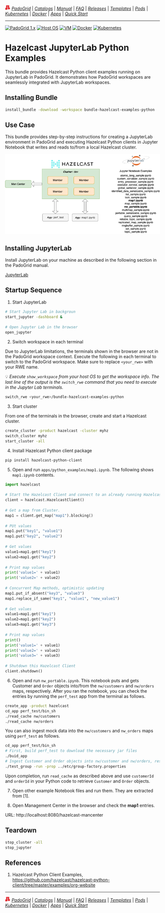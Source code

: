 ![PadoGrid](https://github.com/padogrid/padogrid/raw/develop/images/padogrid-3d-16x16.png) [*PadoGrid*](https://github.com/padogrid) | [*Catalogs*](https://github.com/padogrid/catalog-bundles/blob/master/all-catalog.md) | [*Manual*](https://github.com/padogrid/padogrid/wiki) | [*FAQ*](https://github.com/padogrid/padogrid/wiki/faq) | [*Releases*](https://github.com/padogrid/padogrid/releases) | [*Templates*](https://github.com/padogrid/padogrid/wiki/Using-Bundle-Templates) | [*Pods*](https://github.com/padogrid/padogrid/wiki/Understanding-Padogrid-Pods) | [*Kubernetes*](https://github.com/padogrid/padogrid/wiki/Kubernetes) | [*Docker*](https://github.com/padogrid/padogrid/wiki/Docker) | [*Apps*](https://github.com/padogrid/padogrid/wiki/Apps) | [*Quick Start*](https://github.com/padogrid/padogrid/wiki/Quick-Start)

---

<!-- Platforms -->
[![PadoGrid 1.x](https://github.com/padogrid/padogrid/wiki/images/padogrid-padogrid-1.x.drawio.svg)](https://github.com/padogrid/padogrid/wiki/Platform-PadoGrid-1.x) [![Host OS](https://github.com/padogrid/padogrid/wiki/images/padogrid-host-os.drawio.svg)](https://github.com/padogrid/padogrid/wiki/Platform-Host-OS) [![VM](https://github.com/padogrid/padogrid/wiki/images/padogrid-vm.drawio.svg)](https://github.com/padogrid/padogrid/wiki/Platform-VM) [![Docker](https://github.com/padogrid/padogrid/wiki/images/padogrid-docker.drawio.svg)](https://github.com/padogrid/padogrid/wiki/Platform-Docker) [![Kubernetes](https://github.com/padogrid/padogrid/wiki/images/padogrid-kubernetes.drawio.svg)](https://github.com/padogrid/padogrid/wiki/Platform-Kubernetes)

# Hazelcast JupyterLab Python Examples

This bundle provides Hazelcast Python client examples running on JupyterLab in PadoGrid. It demonstrates how PadoGrid workspaces are seamlessly integrated with JupyterLab workspaces.

## Installing Bundle

```bash
install_bundle -download -workspace bundle-hazelcast-examples-python
```

## Use Case

This bundle provides step-by-step instructions for creating a JupyterLab environment in PadoGrid and executing Hazelcast Python clients in Jupyter Notebook that writes and reads to/from a local Hazelcast cluster.

![Jupyter Notebooks](images/examples-python.drawio.png)

## Installing JupyterLab

Install JupyterLab on your machine as described in the following section in the PadoGrid manual.

[JupyterLab](https://github.com/padogrid/padogrid/wiki/JupyterLab)

## Startup Sequence

1. Start JupyterLab

```bash
# Start Jupyter Lab in backgroun
start_jupyter -dashboard &

# Open Jupyter Lab in the browser
open_jupyter
```

2. Switch workspace in each terminal

Due to JupyterLab limitations, the terminals shown in the browser are not in the PadoGrid workspace context. Execute the following in each terminal to switch to the PadoGrid workspace. Make sure to replace `<your_rwe>` with your RWE name.

💡 *Execute `show_workspace` from your host OS to get the workspace info. The last line of the output is the `switch_rwe` command that you need to execute in the Jupyter Lab terminals.*

```bash
switch_rwe <your_rwe>/bundle-hazelcast-examples-python
```

3. Start cluster

From one of the terminals in the browser, create and start a Hazelcast cluster.

```bash
create_cluster -product hazelcast -cluster myhz
switch_cluster myhz
start_cluster -all
```

4. Install Hazelcast Python client package

```bash
pip install hazelcast-python-client
```

5. Open and run `apps/python_examples/map1.ipynb`. The following shows `map1.ipynb` contents.

```python
import hazelcast

# Start the Hazelcast Client and connect to an already running Hazelcast Cluster on 127.0.0.1
client = hazelcast.HazelcastClient()

# Get a map from Cluster.
map1 = client.get_map("map1").blocking()

# PUt values
map1.put("key1", "value1")
map1.put("key2", "value2")

# Get values
value1=map1.get("key1")
value2=map1.get("key2")

# Print map values
print('value1=' + value1)
print('value2=' + value2)

# Concurrent Map methods, optimistic updating
map1.put_if_absent("key3", "value3")
map1.replace_if_same("key1", "value1", "new_value1")

# Get values
value1=map1.get("key1")
value2=map1.get("key2")
value3=map1.get("key3")

# Print map values
print()
print('value1=' + value1)
print('value2=' + value2)
print('value3=' + value3)

# Shutdown this Hazelcast Client
client.shutdown()
```

6. Open and run `nw_portable.ipynb`. This notebook puts and gets Customer and `Order` objects into/from the `nw/customers` and `nw/orders` maps, respectively. After you ran the notebook, you can check the entries by running the `perf_test` app from the terminal as follows.

```bash
create_app -product hazelcast
cd_app perf_test/bin_sh
./read_cache nw/customers
./read_cache nw/orders
```

You can also ingest mock data into the `nw/customers` and `nw_orders` maps using `perf_test` as follows.

```bash
cd_app perf_test/bin_sh
# First, build perf_test to download the necessary jar files
./buid_app
# Ingest Customer and Order objects into nw/customer and nw/orders, respectively
./test_group -run -prop ../etc/group-factory.properties
```

Upon completion, run `read_cache` as described above and use `customerId` and `orderId` in your Python code to retrieve `Customer` and `Order` objects.

7. Open other example Notebook files and run them. They are extracted from [1].

8. Open Management Center in the browser and check the **map1** entries.

URL: http://localhost:8080/hazelcast-mancenter

## Teardown

```bash
stop_cluster -all
stop_jupyter
```

## References

1. Hazelcast Python Client Examples, https://github.com/hazelcast/hazelcast-python-client/tree/master/examples/org-website

---

![PadoGrid](https://github.com/padogrid/padogrid/raw/develop/images/padogrid-3d-16x16.png) [*PadoGrid*](https://github.com/padogrid) | [*Catalogs*](https://github.com/padogrid/catalog-bundles/blob/master/all-catalog.md) | [*Manual*](https://github.com/padogrid/padogrid/wiki) | [*FAQ*](https://github.com/padogrid/padogrid/wiki/faq) | [*Releases*](https://github.com/padogrid/padogrid/releases) | [*Templates*](https://github.com/padogrid/padogrid/wiki/Using-Bundle-Templates) | [*Pods*](https://github.com/padogrid/padogrid/wiki/Understanding-Padogrid-Pods) | [*Kubernetes*](https://github.com/padogrid/padogrid/wiki/Kubernetes) | [*Docker*](https://github.com/padogrid/padogrid/wiki/Docker) | [*Apps*](https://github.com/padogrid/padogrid/wiki/Apps) | [*Quick Start*](https://github.com/padogrid/padogrid/wiki/Quick-Start)
